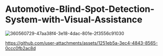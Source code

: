 # Automotive-Blind-Spot-Detection-System-with-Visual-Assistance
![360560729-47aa38f4-3e18-4dac-801e-2f3556c91030](https://github.com/user-attachments/assets/cb43d001-668a-4007-94ee-48b5eb8e0bac)


https://github.com/user-attachments/assets/1251eb5a-3ec4-4843-8565-0ccc0fb2ac8d



